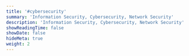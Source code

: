 ```yaml
---
title: '#cybersecurity'
summary: 'Information Security, Cybersecurity, Network Security'
description: 'Information Security, Cybersecurity, Network Security'
showReadingTime: false
showDate: false
hideMeta: true
weight: 2
---
```

